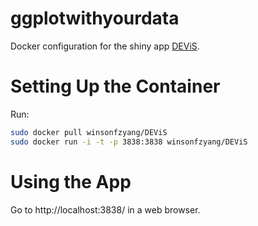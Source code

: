 # ggplotwithyourdata

Docker configuration for the shiny app [DEViS](https://github.com/winsonfzyang/DEViS).



# Setting Up the Container

Run:

```bash
sudo docker pull winsonfzyang/DEViS
sudo docker run -i -t -p 3838:3838 winsonfzyang/DEViS
```



# Using the App

Go to http://localhost:3838/ in a web browser.
